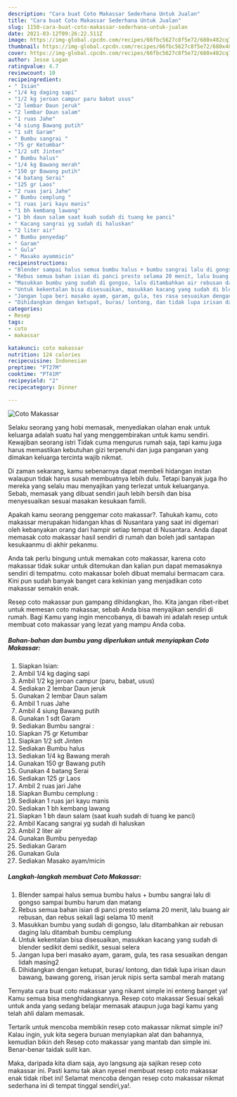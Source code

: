 ```yaml
---
description: "Cara buat Coto Makassar Sederhana Untuk Jualan"
title: "Cara buat Coto Makassar Sederhana Untuk Jualan"
slug: 1150-cara-buat-coto-makassar-sederhana-untuk-jualan
date: 2021-03-12T09:26:22.511Z
image: https://img-global.cpcdn.com/recipes/66fbc5627c8f5e72/680x482cq70/coto-makassar-foto-resep-utama.jpg
thumbnail: https://img-global.cpcdn.com/recipes/66fbc5627c8f5e72/680x482cq70/coto-makassar-foto-resep-utama.jpg
cover: https://img-global.cpcdn.com/recipes/66fbc5627c8f5e72/680x482cq70/coto-makassar-foto-resep-utama.jpg
author: Jesse Logan
ratingvalue: 4.7
reviewcount: 10
recipeingredient:
- " Isian"
- "1/4 kg daging sapi"
- "1/2 kg jeroan campur paru babat usus"
- "2 lembar Daun jeruk"
- "2 lembar Daun salam"
- "1 ruas Jahe"
- "4 siung Bawang putih"
- "1 sdt Garam"
- " Bumbu sangrai "
- "75 gr Ketumbar"
- "1/2 sdt Jinten"
- " Bumbu halus"
- "1/4 kg Bawang merah"
- "150 gr Bawang putih"
- "4 batang Serai"
- "125 gr Laos"
- "2 ruas jari Jahe"
- " Bumbu cemplung "
- "1 ruas jari kayu manis"
- "1 bh kembang lawang"
- "1 bh daun salam saat kuah sudah di tuang ke panci"
- " Kacang sangrai yg sudah di haluskan"
- "2 liter air"
- " Bumbu penyedap"
- " Garam"
- " Gula"
- " Masako ayammicin"
recipeinstructions:
- "Blender sampai halus semua bumbu halus + bumbu sangrai lalu di gongso sampai bumbu harum dan matang"
- "Rebus semua bahan isian di panci presto selama 20 menit, lalu buang air rebusan, dan rebus sekali lagi selama 10 menit"
- "Masukkan bumbu yang sudah di gongso, lalu ditambahkan air rebusan daging lalu ditambah bumbu cemplung"
- "Untuk kekentalan bisa disesuaikan, masukkan kacang yang sudah di blender sedikit demi sedikit, sesuai selera"
- "Jangan lupa beri masako ayam, garam, gula, tes rasa sesuaikan dengan lidah masing2"
- "Dihidangkan dengan ketupat, buras/ lontong, dan tidak lupa irisan daun bawang, bawang goreng, irisan jeruk nipis serta sambal merah matang"
categories:
- Resep
tags:
- coto
- makassar

katakunci: coto makassar 
nutrition: 124 calories
recipecuisine: Indonesian
preptime: "PT27M"
cooktime: "PT41M"
recipeyield: "2"
recipecategory: Dinner

---
```



![Coto Makassar](https://img-global.cpcdn.com/recipes/66fbc5627c8f5e72/680x482cq70/coto-makassar-foto-resep-utama.jpg)

Selaku seorang yang hobi memasak, menyediakan olahan enak untuk keluarga adalah suatu hal yang menggembirakan untuk kamu sendiri. Kewajiban seorang istri Tidak cuma mengurus rumah saja, tapi kamu juga harus memastikan kebutuhan gizi terpenuhi dan juga panganan yang dimakan keluarga tercinta wajib nikmat.

Di zaman  sekarang, kamu sebenarnya dapat membeli hidangan instan walaupun tidak harus susah membuatnya lebih dulu. Tetapi banyak juga lho mereka yang selalu mau menyajikan yang terlezat untuk keluarganya. Sebab, memasak yang dibuat sendiri jauh lebih bersih dan bisa menyesuaikan sesuai masakan kesukaan famili. 



Apakah kamu seorang penggemar coto makassar?. Tahukah kamu, coto makassar merupakan hidangan khas di Nusantara yang saat ini digemari oleh kebanyakan orang dari hampir setiap tempat di Nusantara. Anda dapat memasak coto makassar hasil sendiri di rumah dan boleh jadi santapan kesukaanmu di akhir pekanmu.

Anda tak perlu bingung untuk memakan coto makassar, karena coto makassar tidak sukar untuk ditemukan dan kalian pun dapat memasaknya sendiri di tempatmu. coto makassar boleh dibuat memalui bermacam cara. Kini pun sudah banyak banget cara kekinian yang menjadikan coto makassar semakin enak.

Resep coto makassar pun gampang dihidangkan, lho. Kita jangan ribet-ribet untuk memesan coto makassar, sebab Anda bisa menyajikan sendiri di rumah. Bagi Kamu yang ingin mencobanya, di bawah ini adalah resep untuk membuat coto makassar yang lezat yang mampu Anda coba.

<!--inarticleads1-->

##### Bahan-bahan dan bumbu yang diperlukan untuk menyiapkan Coto Makassar:

1. Siapkan  Isian:
1. Ambil 1/4 kg daging sapi
1. Ambil 1/2 kg jeroan campur (paru, babat, usus)
1. Sediakan 2 lembar Daun jeruk
1. Gunakan 2 lembar Daun salam
1. Ambil 1 ruas Jahe
1. Ambil 4 siung Bawang putih
1. Gunakan 1 sdt Garam
1. Sediakan  Bumbu sangrai :
1. Siapkan 75 gr Ketumbar
1. Siapkan 1/2 sdt Jinten
1. Sediakan  Bumbu halus
1. Sediakan 1/4 kg Bawang merah
1. Gunakan 150 gr Bawang putih
1. Gunakan 4 batang Serai
1. Sediakan 125 gr Laos
1. Ambil 2 ruas jari Jahe
1. Siapkan  Bumbu cemplung :
1. Sediakan 1 ruas jari kayu manis
1. Sediakan 1 bh kembang lawang
1. Siapkan 1 bh daun salam (saat kuah sudah di tuang ke panci)
1. Ambil  Kacang sangrai yg sudah di haluskan
1. Ambil 2 liter air
1. Gunakan  Bumbu penyedap
1. Sediakan  Garam
1. Gunakan  Gula
1. Sediakan  Masako ayam/micin




<!--inarticleads2-->

##### Langkah-langkah membuat Coto Makassar:

1. Blender sampai halus semua bumbu halus + bumbu sangrai lalu di gongso sampai bumbu harum dan matang
1. Rebus semua bahan isian di panci presto selama 20 menit, lalu buang air rebusan, dan rebus sekali lagi selama 10 menit
1. Masukkan bumbu yang sudah di gongso, lalu ditambahkan air rebusan daging lalu ditambah bumbu cemplung
1. Untuk kekentalan bisa disesuaikan, masukkan kacang yang sudah di blender sedikit demi sedikit, sesuai selera
1. Jangan lupa beri masako ayam, garam, gula, tes rasa sesuaikan dengan lidah masing2
1. Dihidangkan dengan ketupat, buras/ lontong, dan tidak lupa irisan daun bawang, bawang goreng, irisan jeruk nipis serta sambal merah matang




Ternyata cara buat coto makassar yang nikamt simple ini enteng banget ya! Kamu semua bisa menghidangkannya. Resep coto makassar Sesuai sekali untuk anda yang sedang belajar memasak ataupun juga bagi kamu yang telah ahli dalam memasak.

Tertarik untuk mencoba membikin resep coto makassar nikmat simple ini? Kalau ingin, yuk kita segera buruan menyiapkan alat dan bahannya, kemudian bikin deh Resep coto makassar yang mantab dan simple ini. Benar-benar taidak sulit kan. 

Maka, daripada kita diam saja, ayo langsung aja sajikan resep coto makassar ini. Pasti kamu tak akan nyesel membuat resep coto makassar enak tidak ribet ini! Selamat mencoba dengan resep coto makassar nikmat sederhana ini di tempat tinggal sendiri,ya!.

